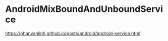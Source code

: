 # AndroidMixBoundAndUnboundService

https://phanvanlinh.github.io/posts/android/android-service.html

